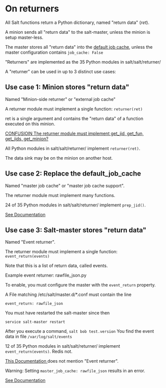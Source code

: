 On returners
====


All Salt functions return a Python dictionary, named "return data" (*ret*).

A minion sends all "return data" to the salt-master, unless the minion is setup master-less. 

The master stores all "return data" into the [default job cache](https://docs.saltstack.com/en/latest/topics/jobs/job_cache.html#default-job-cache), unless the master configuration contains `job_cache: False `


"Returners" are implemented as the 35 Python modules in salt/salt/returner/

A "returner" can be used in up to 3 distinct use cases:

## Use case 1: Minion stores "return data" ##
Named "Minion-side returner" or "external job cache"

A returner module must implement a single function: `returner(ret)`

ret is a single argument and contains the "return data" of a function executed on this minion.

[CONFUSIOIN The returner module must implement get_jid, get_fun, get_jids, get_minion?](https://docs.saltstack.com/en/latest/ref/returners/#external-job-cache-support)

All Python modules in salt/salt/returner/ implement `returner(ret)`.

The data sink may be on the minion on another host.
 


## Use case 2:  Replace the default_job_cache ##
Named "master job cache" or "master job cache support".

The returner module must implement many functions.

24 of 35 Python modules in salt/salt/returner/ implement `prep_jid()`.

[See Documentation](https://docs.saltstack.com/en/latest/ref/returners/#master-job-cache-support) 




## Use case 3: Salt-master stores "return data" ##
Named "Event returner".

The returner module must implement a single function: `event_return(events)`

Note that this is a list of return data, called events.

Example event returner: rawfile_json.py

To enable, you must configure the master with the `event_return` property.

A File  matching /etc/salt/master.d/*.conf must contain the line

  `event_return: rawfile_json`

You must have restarted the salt-master since then

  `service salt-master restart`

After you execute a command,
  `salt bob test.version`
You find the event data in file `/var/log/salt/events`

12 of 35 Python modules in salt/salt/returner/ implement ` event_return(events)`. Redis not.

 [This Documentation ]( https://docs.saltstack.com/en/latest/topics/jobs/external_cache.html) does not  mention  "Event returner".
 
Warning: Setting `master_job_cache: rawfile_json` results in an error.


[See Documentation ]( https://docs.saltstack.com/en/latest/ref/returners/#event-returners)


